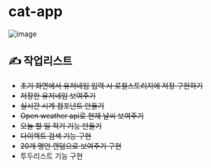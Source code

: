 # cat-app

![image](https://user-images.githubusercontent.com/87457620/194307889-7f59ba60-6d19-4126-ba17-cfcff29c94fd.png)



## ✍️ 작업리스트


- ~~초기 화면에서 유저네임 입력 시 로컬스토리지에 저장 구현하기~~
- ~~저장한 유저네임 보여주기~~
- ~~실시간 시계 컴포넌트 만들기~~
- ~~Open weather api로 현재 날씨 보여주기~~
- ~~오늘 할 일 적기 기능 만들기~~
- ~~다이렉트 검색 기능 구현~~
- ~~20개 명언 랜덤으로 보여주기 구현~~
- 투두리스트 기능 구현


